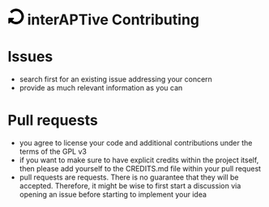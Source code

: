 ![logo](https://raw.githubusercontent.com/yafp/interAPTive/master/img/fa-repeat_32_0_000000_none.png) interAPTive Contributing
==========

# Issues
- search first for an existing issue addressing your concern
- provide as much relevant information as you can


# Pull requests
- you agree to license your code and additional contributions under the terms of the GPL v3
- if you want to make sure to have explicit credits within the project itself, then please add yourself to the CREDITS.md file within your pull request
- pull requests are requests. There is no guarantee that they will be accepted. Therefore, it might be wise to first start a discussion via opening an issue before starting to implement your idea
